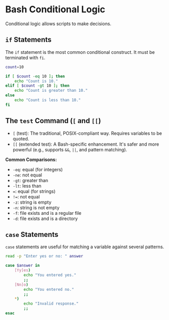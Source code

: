 # Bash Conditional Logic

Conditional logic allows scripts to make decisions.

## `if` Statements
The `if` statement is the most common conditional construct. It must be terminated with `fi`.

```bash
count=10

if [ $count -eq 10 ]; then
    echo "Count is 10."
elif [ $count -gt 10 ]; then
    echo "Count is greater than 10."
else
    echo "Count is less than 10."
fi
```

## The `test` Command (`[` and `[[`)
*   `[` (test): The traditional, POSIX-compliant way. Requires variables to be quoted.
*   `[[` (extended test): A Bash-specific enhancement. It's safer and more powerful (e.g., supports `&&`, `||`, and pattern matching).

**Common Comparisons:**
*   `-eq`: equal (for integers)
*   `-ne`: not equal
*   `-gt`: greater than
*   `-lt`: less than
*   `=`: equal (for strings)
*   `!=`: not equal
*   `-z`: string is empty
*   `-n`: string is not empty
*   `-f`: file exists and is a regular file
*   `-d`: file exists and is a directory

## `case` Statements
`case` statements are useful for matching a variable against several patterns.

```bash
read -p "Enter yes or no: " answer

case $answer in
    [Yy]es)
        echo "You entered yes."
        ;;
    [Nn]o)
        echo "You entered no."
        ;;
    *)
        echo "Invalid response."
        ;;
esac
```
